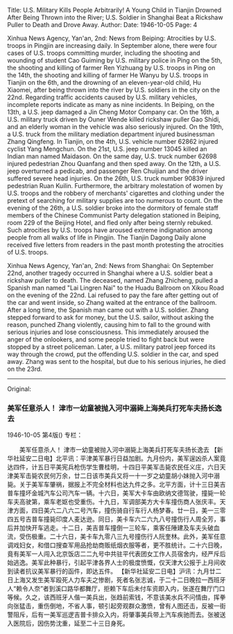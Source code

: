 Title: U.S. Military Kills People Arbitrarily! A Young Child in Tianjin Drowned After Being Thrown into the River; U.S. Soldier in Shanghai Beat a Rickshaw Puller to Death and Drove Away.
Author:
Date: 1946-10-05
Page: 4

Xinhua News Agency, Yan'an, 2nd: News from Beiping: Atrocities by U.S. troops in Pingjin are increasing daily. In September alone, there were four cases of U.S. troops committing murder, including the shooting and wounding of student Cao Guiming by U.S. military police in Ping on the 5th, the shooting and killing of farmer Ren Yizhuang by U.S. troops in Ping on the 14th, the shooting and killing of farmer He Wanyu by U.S. troops in Tianjin on the 6th, and the drowning of an eleven-year-old child, Hu Xiaomei, after being thrown into the river by U.S. soldiers in the city on the 22nd. Regarding traffic accidents caused by U.S. military vehicles, incomplete reports indicate as many as nine incidents. In Beiping, on the 13th, a U.S. jeep damaged a Jin Cheng Motor Company car. On the 16th, a U.S. military truck driven by Ouner Wende killed rickshaw puller Gao Shidi, and an elderly woman in the vehicle was also seriously injured. On the 19th, a U.S. truck from the military mediation department injured businessman Zhang Qingfeng. In Tianjin, on the 4th, U.S. vehicle number 62862 injured cyclist Yang Mengchun. On the 21st, U.S. jeep number 13045 killed an Indian man named Maidason. On the same day, U.S. truck number 62698 injured pedestrian Zhou Quanfang and then sped away. On the 12th, a U.S. jeep overturned a pedicab, and passenger Ren Chuijian and the driver suffered severe head injuries. On the 26th, U.S. truck number 90839 injured pedestrian Ruan Kuilin. Furthermore, the arbitrary molestation of women by U.S. troops and the robbery of merchants' cigarettes and clothing under the pretext of searching for military supplies are too numerous to count. On the evening of the 26th, a U.S. soldier broke into the dormitory of female staff members of the Chinese Communist Party delegation stationed in Beiping, room 229 of the Beijing Hotel, and fled only after being sternly rebuked. Such atrocities by U.S. troops have aroused extreme indignation among people from all walks of life in Pingjin. The Tianjin Dagong Daily alone received five letters from readers in the past month protesting the atrocities of U.S. troops.

Xinhua News Agency, Yan'an, 2nd: News from Shanghai: On September 22nd, another tragedy occurred in Shanghai where a U.S. soldier beat a rickshaw puller to death. The deceased, named Zhang Zhicheng, pulled a Spanish man named "Lai Lingren Nai" to the Huadu Ballroom on Xikou Road on the evening of the 22nd. Lai refused to pay the fare after getting out of the car and went inside, so Zhang waited at the entrance of the ballroom. After a long time, the Spanish man came out with a U.S. soldier. Zhang stepped forward to ask for money, but the U.S. sailor, without asking the reason, punched Zhang violently, causing him to fall to the ground with serious injuries and lose consciousness. This immediately aroused the anger of the onlookers, and some people tried to fight back but were stopped by a street policeman. Later, a U.S. military patrol jeep forced its way through the crowd, put the offending U.S. soldier in the car, and sped away. Zhang was sent to the hospital, but due to his serious injuries, he died on the 23rd.



<hr /> 

Original: 


### 美军任意杀人！  津市一幼童被抛入河中溺毙上海美兵打死车夫扬长逸去

1946-10-05
第4版()
专栏：

　　美军任意杀人！
    津市一幼童被抛入河中溺毙上海美兵打死车夫扬长逸去
    【新华社延安二日电】北平讯：平津美军暴行日益加剧。九月份内，美军逞凶杀人案竟达四件，计五日平美宪兵枪伤学生曹桂明，十四日平美军击毙农民任义庄，六日天津美军击毙农民何万余，廿二日该市美兵又将一十一岁之幼童胡小妹抛入河中溺毙。关于美军车肇祸，据报上不完全材料也达九件之多。北平方面，计十三日美吉普车撞坏金城汽车公司汽车一辆。十六日，美军大卡车由欧纳文德驾驶，撞毙一轮车夫高驶第，乘车老妪也受重伤。十九日，军调部美方大卡车撞伤商人张庆丰。天津方面，四日美六二八六二号汽车，撞伤骑自行车行人杨梦春。廿一日，美一三零四五号吉普车撞毙印度人麦达逊。同日，美卡车六二六九八号撞伤行人周全芳，事后并加快开车逃走。十二日，美吉普车撞倒一三轮车，乘客任陲建及车夫头破血流，受伤极重。二十六日，美卡车九零八三九号撞伤行人阮奎林。此外，美军任意调戏妇女，和借口搜查军用品抢劫商贩纸烟衣服等者，更不胜统计。二十六日晚，竟有美军一人闯入北京饭店二二九号中共驻平代表团女工作人员宿舍内，经严斥后始逃逸。美军此种暴行，引起平津各界人士的极度愤慨，仅天津大公报于上月间收到读者抗议美军暴行的函件，即达五件。
    【新华社延安二日电】沪讯：九月廿二日上海又发生美军殴死人力车夫之惨剧，死者名张志诚，于二十二日晚拉一西班牙人“赖令人奈”者到溪口路华都舞厅，拒赖下车后未付车资即入内，张遂在舞厅门口等候。久之，该西班牙人偕一美兵出，张趋前索钱，不意该美水兵不问情由，挥拳向张猛击，重伤倒地，不省人事，顿引起旁观群众激愤，曾有人图还击，反被一街警阻斥，后有一美军巡逻吉普卡排众入内，将肇事美兵带上汽车疾驰而去。张被送入医院后，因伤势沈重，延至二十三日身死。
